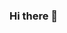 ### Hi there 👋

<!--
**thyeun/thyeun** is a ✨ _special_ ✨ repository because its `README.md` (this file) appears on your GitHub profile.

Here are some ideas to get you started:

- 🔭 I’m currently working as AOI specialist.
- 🌱 I’m currently learning on ML/AI (AOI field).
- 👯 I’m looking to collaborate on AOI (semiconductor)
- 🤔 I’m looking for help with ...
- 💬 Ask me about ...
- 📫 How to reach me: ...
- 😄 Pronouns: ...
- ⚡ Fun fact: ...
-->
